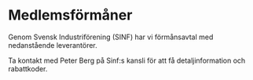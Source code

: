 # Medlemsförmåner
Genom Svensk Industriförening (SINF) har vi förmånsavtal med nedanstående leverantörer.

Ta kontakt med Peter Berg på Sinf:s kansli för att få detaljinformation och rabattkoder.
